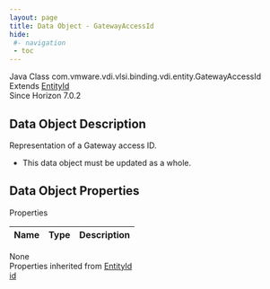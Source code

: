 ```yaml
---
layout: page
title: Data Object - GatewayAccessId
hide:
 #- navigation
 - toc
---
```


  
  
  



Java Class
    com.vmware.vdi.vlsi.binding.vdi.entity.GatewayAccessId  
Extends
     [EntityId](vdi.EntityId.md)  
Since 
    Horizon 7.0.2

## Data Object Description 

Representation of a Gateway access ID. 

  * This data object must be updated as a whole.



## Data Object Properties

Properties

Name |  Type |  Description   
---|---|---  
None  
Properties inherited from [EntityId](vdi.EntityId.md)  
[id](vdi.EntityId.md#id)  
  
  
  
  
  

